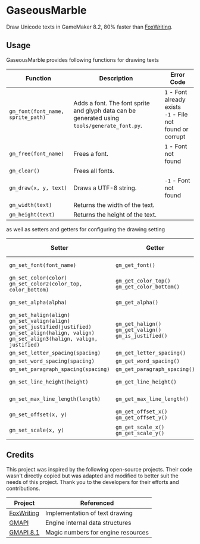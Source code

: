 ﻿# GaseousMarble

Draw Unicode texts in GameMaker 8.2, 80% faster than [FoxWriting](https://github.com/Noisyfox/FoxWriting).

## Usage

GaseousMarble provides following functions for drawing texts

| **Function** | **Description** | **Error Code** |
| -- | -- | -- |
| `gm_font(font_name, sprite_path)` | Adds a font. The font sprite and glyph data can be generated using `tools/generate_font.py`. | `1` - Font already exists<br>`-1` - File not found or corrupt |
| `gm_free(font_name)` | Frees a font. | `1` - Font not found |
| `gm_clear()` | Frees all fonts. | |
| `gm_draw(x, y, text)` | Draws a UTF-8 string. | `-1` - Font not found |
| `gm_width(text)` | Returns the width of the text. | |
| `gm_height(text)` | Returns the height of the text. | |

as well as setters and getters for configuring the drawing setting

| **Setter** | **Getter** | **Setter Error Code** |
| -- | -- | -- |
| `gm_set_font(font_name)` | `gm_get_font()` | `-1` - Font not found |
| `gm_set_color(color)`<br>`gm_set_color2(color_top, color_bottom)` | `gm_get_color_top()`<br>`gm_get_color_bottom()` | |
| `gm_set_alpha(alpha)` | `gm_get_alpha()` | `-1` - Invalid argument |
| `gm_set_halign(align)`<br>`gm_set_valign(align)`<br>`gm_set_justified(justified)`<br>`gm_set_align(halign, valign)`<br>`gm_set_align3(halign, valign, justified)` | `gm_get_halign()`<br>`gm_get_valign()`<br>`gm_is_justified()` | |
| `gm_set_letter_spacing(spacing)` | `gm_get_letter_spacing()` | |
| `gm_set_word_spacing(spacing)` | `gm_get_word_spacing()` | |
| `gm_set_paragraph_spacing(spacing)` | `gm_get_paragraph_spacing()` | |
| `gm_set_line_height(height)` | `gm_get_line_height()` | `-1` - Invalid argument |
| `gm_set_max_line_length(length)` | `gm_get_max_line_length()` | `-1` - Invalid argument |
| `gm_set_offset(x, y)` | `gm_get_offset_x()`<br>`gm_get_offset_y()` | |
| `gm_set_scale(x, y)` | `gm_get_scale_x()`<br>`gm_get_scale_y()` | `-1` - Invalid argument(s) |

## Credits

This project was inspired by the following open-source projects. Their code wasn't directly copied but was adapted and modified to better suit the needs of this project. Thank you to the developers for their efforts and contributions.

| **Project** | **Referenced** |
| -- | -- |
| [FoxWriting](https://github.com/Noisyfox/FoxWriting) | Implementation of text drawing |
| [GMAPI](https://github.com/snakedeveloper/gmapi) | Engine internal data structures |
| [GMAPI 8.1](https://github.com/gm-archive/gmapi-8.1) | Magic numbers for engine resources |
